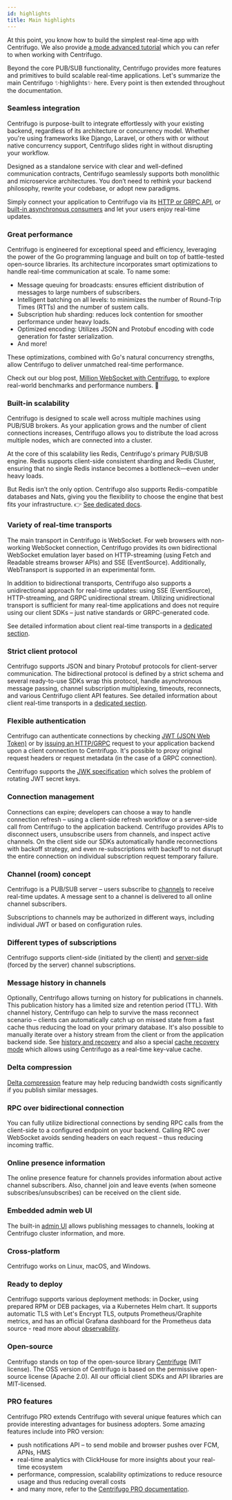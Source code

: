```yaml
---
id: highlights
title: Main highlights
---
```


At this point, you know how to build the simplest real-time app with Centrifugo. We also provide [a mode advanced tutorial](../tutorial/intro.md) which you can refer to when working with Centrifugo.

Beyond the core PUB/SUB functionality, Centrifugo provides more features and primitives to build scalable real-time applications. Let's summarize the main Centrifugo ✨highlights✨ here. Every point is then extended throughout the documentation.

### Seamless integration

Centrifugo is purpose-built to integrate effortlessly with your existing backend, regardless of its architecture or concurrency model. Whether you're using frameworks like Django, Laravel, or others with or without native concurrency support, Centrifugo slides right in without disrupting your workflow.

Designed as a standalone service with clear and well-defined communication contracts, Centrifugo seamlessly supports both monolithic and microservice architectures. You don’t need to rethink your backend philosophy, rewrite your codebase, or adopt new paradigms.

Simply connect your application to Centrifugo via its [HTTP or GRPC API](../server/server_api.md), or [built-in asynchronous consumers](../server/consumers.md) and let your users enjoy real-time updates.

### Great performance

Centrifugo is engineered for exceptional speed and efficiency, leveraging the power of the Go programming language and built on top of battle-tested open-source libraries. Its architecture incorporates smart optimizations to handle real-time communication at scale. To name some:

* Message queuing for broadcasts: ensures efficient distribution of messages to large numbers of subscribers.
* Intelligent batching on all levels: to minimizes the number of Round-Trip Times (RTTs) and the number of sustem calls.
* Subscription hub sharding: reduces lock contention for smoother performance under heavy loads.
* Optimized encoding: Utilizes JSON and Protobuf encoding with code generation for faster serialization.
* And more!

These optimizations, combined with Go's natural concurrency strengths, allow Centrifugo to deliver unmatched real-time performance.

Check out our blog post, [Million WebSocket with Centrifugo](/blog/2020/02/10/million-connections-with-centrifugo), to explore real-world benchmarks and performance numbers. 🚀

### Built-in scalability

Centrifugo is designed to scale well across multiple machines using PUB/SUB brokers. As your application grows and the number of client connections increases, Centrifugo allows you to distribute the load across multiple nodes, which are connected into a cluster.

At the core of this scalability lies Redis, Centrifugo's primary PUB/SUB engine. Redis supports client-side consistent sharding and Redis Cluster, ensuring that no single Redis instance becomes a bottleneck—even under heavy loads.

But Redis isn’t the only option. Centrifugo also supports Redis-compatible databases and Nats, giving you the flexibility to choose the engine that best fits your infrastructure. 👉 [See dedicated docs](../server/engines.md).

### Variety of real-time transports

The main transport in Centrifugo is WebSocket. For web browsers with non-working WebSocket connection, Centrifugo provides its own bidirectional WebSocket emulation layer based on HTTP-streaming (using Fetch and Readable streams browser APIs) and SSE (EventSource). Additionally, WebTransport is supported in an experimental form.

In addition to bidirectional transports, Centrifugo also supports a unidirectional approach for real-time updates: using SSE (EventSource), HTTP-streaming, and GRPC unidirectional stream. Utilizing unidirectional transport is sufficient for many real-time applications and does not require using our client SDKs – just native standards or GRPC-generated code.

See detailed information about client real-time transports in a [dedicated section](../transports/overview.md).

### Strict client protocol

Centrifugo supports JSON and binary Protobuf protocols for client-server communication. The bidirectional protocol is defined by a strict schema and several ready-to-use SDKs wrap this protocol, handle asynchronous message passing, channel subscription multiplexing, timeouts, reconnects, and various Centrifugo client API features. See detailed information about client real-time transports in a [dedicated section](../transports/overview.md).

### Flexible authentication

Centrifugo can authenticate connections by checking [JWT (JSON Web Token)](../server/authentication.md) or by [issuing an HTTP/GRPC](../server/proxy.md) request to your application backend upon a client connection to Centrifugo. It's possible to proxy original request headers or request metadata (in the case of a GRPC connection).

Centrifugo supports the [JWK specification](https://datatracker.ietf.org/doc/html/rfc7517) which solves the problem of rotating JWT secret keys.

### Connection management

Connections can expire; developers can choose a way to handle connection refresh – using a client-side refresh workflow or a server-side call from Centrifugo to the application backend. Centrifugo provides APIs to disconnect users, unsubscribe users from channels, and inspect active channels. On the client side our SDKs automatically handle reconnections with backoff strategy, and even re-subscriptions with backoff to not disrupt the entire connection on individual subscription request temporary failure.

### Channel (room) concept

Centrifugo is a PUB/SUB server – users subscribe to [channels](../server/channels.md) to receive real-time updates. A message sent to a channel is delivered to all online channel subscribers.

Subscriptions to channels may be authorized in different ways, including individual JWT or based on configuration rules.

### Different types of subscriptions

Centrifugo supports client-side (initiated by the client) and [server-side](../server/server_subs.md) (forced by the server) channel subscriptions.

### Message history in channels

Optionally, Centrifugo allows turning on history for publications in channels. This publication history has a limited size and retention period (TTL). With channel history, Centrifugo can help to survive the mass reconnect scenario – clients can automatically catch up on missed state from a fast cache thus reducing the load on your primary database. It's also possible to manually iterate over a history stream from the client or from the application backend side. See [history and recovery](../server/history_and_recovery.md) and also a special [cache recovery mode](../server/cache_recovery.md) which allows using Centrifugo as a real-time key-value cache.

### Delta compression

[Delta compression](../server/delta_compression.md) feature may help reducing bandwidth costs significantly if you publish similar messages.

### RPC over bidirectional connection

You can fully utilize bidirectional connections by sending RPC calls from the client-side to a configured endpoint on your backend. Calling RPC over WebSocket avoids sending headers on each request – thus reducing incoming traffic.

### Online presence information

The online presence feature for channels provides information about active channel subscribers. Also, channel join and leave events (when someone subscribes/unsubscribes) can be received on the client side.

### Embedded admin web UI

The built-in [admin UI](../server/admin_web.md) allows publishing messages to channels, looking at Centrifugo cluster information, and more.

### Cross-platform

Centrifugo works on Linux, macOS, and Windows.

### Ready to deploy

Centrifugo supports various deployment methods: in Docker, using prepared RPM or DEB packages, via a Kubernetes Helm chart. It supports automatic TLS with Let's Encrypt TLS, outputs Prometheus/Graphite metrics, and has an official Grafana dashboard for the Prometheus data source - read more about [observability](../server/observability.md).

### Open-source

Centrifugo stands on top of the open-source library [Centrifuge](https://github.com/centrifugal/centrifuge) (MIT license). The OSS version of Centrifugo is based on the permissive open-source license (Apache 2.0). All our official client SDKs and API libraries are MIT-licensed.

### PRO features

Centrifugo PRO extends Centrifugo with several unique features which can provide interesting advantages for business adopters. Some amazing features include into PRO version:

* push notifications API – to send mobile and browser pushes over FCM, APNs, HMS
* real-time analytics with ClickHouse for more insights about your real-time ecosystem
* performance, compression, scalability optimizations to reduce resource usage and thus reducing overall costs
* and many more, refer to the [Centrifugo PRO documentation](../pro/overview.md).
